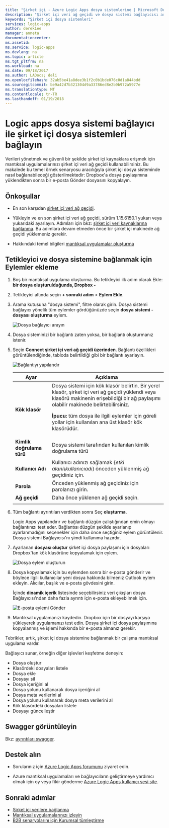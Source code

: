 ```yaml
---
title: "Şirket içi - Azure Logic Apps dosya sistemlerine | Microsoft Docs"
description: "Şirket içi veri ağ geçidi ve dosya sistemi bağlayıcısı aracılığıyla mantığı uygulama iş akışları için şirket içi dosya sistemleri bağlayın"
keywords: "Şirket içi dosya sistemleri"
services: logic-apps
author: derek1ee
manager: anneta
documentationcenter: 
ms.assetid: 
ms.service: logic-apps
ms.devlang: na
ms.topic: article
ms.tgt_pltfrm: na
ms.workload: na
ms.date: 09/18/2017
ms.author: LADocs; deli
ms.openlocfilehash: 32ab5be41a8dee3b1f2c0b1bde076c0d1a844bdd
ms.sourcegitcommit: be9a42d7b321304d9a33786ed8e2b9b972a5977e
ms.translationtype: MT
ms.contentlocale: tr-TR
ms.lasthandoff: 01/19/2018
---
```

# <a name="connect-to-on-premises-file-systems-from-logic-apps-with-the-file-system-connector"></a>Logic apps dosya sistemi bağlayıcı ile şirket içi dosya sistemleri bağlayın

Verileri yönetmek ve güvenli bir şekilde şirket içi kaynaklara erişmek için mantıksal uygulamalarınızı şirket içi veri ağ geçidi kullanabilirsiniz. Bu makalede bu temel örnek senaryosu aracılığıyla şirket içi dosya sisteminde nasıl bağlanabileceği gösterilmektedir: Dropbox'a dosya paylaşımına yüklendikten sonra bir e-posta Gönder dosyasını kopyalayın.

## <a name="prerequisites"></a>Önkoşullar

* En son karşıdan [şirket içi veri ağ geçidi](https://www.microsoft.com/download/details.aspx?id=53127).

* Yükleyin ve en son şirket içi veri ağ geçidi, sürüm 1.15.6150.1 yukarı veya yukarıdaki ayarlayın. Adımları için bkz: [şirket içi veri kaynaklarına bağlanma](http://aka.ms/logicapps-gateway). Bu adımlara devam etmeden önce bir şirket içi makinede ağ geçidi yüklemeniz gerekir.

* Hakkındaki temel bilgileri [mantıksal uygulamalar oluşturma](../logic-apps/quickstart-create-first-logic-app-workflow.md)

## <a name="add-trigger-and-actions-for-connecting-to-your-file-system"></a>Tetikleyici ve dosya sistemine bağlanmak için Eylemler ekleme

1. Boş bir mantıksal uygulama oluşturma. Bu tetikleyici ilk adım olarak Ekle: **bir dosya oluşturulduğunda, Dropbox -** 

2. Tetikleyici altında seçin **+ sonraki adım** > **Eylem Ekle**. 

3. Arama kutusuna "dosya sistemi", filtre olarak girin. Dosya sistemi bağlayıcı yönelik tüm eylemler gördüğünüzde seçin **dosya sistemi - dosyası oluşturma** eylem. 

   ![Dosya bağlayıcı arayın](media/logic-apps-using-file-connector/search-file-connector.png)

4. Dosya sisteminizi bir bağlantı zaten yoksa, bir bağlantı oluşturmanız istenir. 

5. Seçin **Connect şirket içi veri ağ geçidi üzerinden**. Bağlantı özellikleri görüntülendiğinde, tabloda belirtildiği gibi bir bağlantı ayarlayın.

   ![Bağlantıyı yapılandır](media/logic-apps-using-file-connector/create-file.png)

   | Ayar | Açıklama |
   | ------- | ----------- |
   | **Kök klasör** | Dosya sistemi için kök klasör belirtin. Bir yerel klasör, şirket içi veri ağ geçidi yüklendi veya klasörü makinenin erişebildiği bir ağ paylaşımı olabilir makinede belirtebilirsiniz. <p>**İpucu:** tüm dosya ile ilgili eylemler için göreli yollar için kullanılan ana üst klasör kök klasörüdür. | 
   | **Kimlik doğrulama türü** | Dosya sistemi tarafından kullanılan kimlik doğrulama türü | 
   | **Kullanıcı Adı** | Kullanıcı adınızı sağlamak {*etki alanı*\\*kullanıcıadı*} önceden yüklenmiş ağ geçidiniz için. | 
   | **Parola** | Önceden yüklenmiş ağ geçidiniz için parolanızı girin. | 
   | **Ağ geçidi** | Daha önce yüklenen ağ geçidi seçin. | 
   ||| 

6. Tüm bağlantı ayrıntıları verdikten sonra Seç **oluşturma**. 

   Logic Apps yapılandırır ve bağlantı düzgün çalıştığından emin olmayı bağlantınızı test eder. 
   Bağlantısı düzgün şekilde ayarlanıp ayarlanmadığını seçenekler için daha önce seçtiğiniz eylem görüntülenir. 
   Dosya sistemi Bağlayıcısı'nı şimdi kullanıma hazırdır.

7. Ayarlanan **dosyası oluştur** şirket içi dosya paylaşımı için dosyaları Dropbox'tan kök klasörüne kopyalamak için eylem.

   ![Dosya eylem oluşturun](media/logic-apps-using-file-connector/create-file-filled.png)

8. Dosya kopyalamak için bu eylemden sonra bir e-posta gönderir ve böylece ilgili kullanıcılar yeni dosya hakkında bilmeniz Outlook eylem ekleyin. Alıcılar, başlık ve e-posta gövdesini girin. 

   İçinde **dinamik içerik** listesinde seçebilirsiniz veri çıkışları dosya Bağlayıcısı'ndan daha fazla ayrıntı için e-posta ekleyebilmek için.

   ![E-posta eylemi Gönder](media/logic-apps-using-file-connector/send-email.png)

9. Mantıksal uygulamanızı kaydedin. Dropbox için bir dosyayı karşıya yükleyerek uygulamanızı test edin. Dosya şirket içi dosya paylaşımına kopyalanmış ve işlemi hakkında bir e-posta almanız gerekir.

Tebrikler, artık, şirket içi dosya sistemine bağlanmak bir çalışma mantıksal uygulama vardır. 

Bağlayıcı sunar, örneğin diğer işlevleri keşfetme deneyin:

- Dosya oluştur
- Klasördeki dosyaları listele
- Dosya ekle
- Dosyayı sil
- Dosya içeriğini al
- Dosya yolunu kullanarak dosya içeriğini al
- Dosya meta verilerini al
- Dosya yolunu kullanarak dosya meta verilerini al
- Kök klasördeki dosyaları listele
- Dosyayı güncelleştir

## <a name="view-the-swagger"></a>Swagger görüntüleyin

Bkz: [ayrıntıları swagger](/connectors/fileconnector/). 

## <a name="get-support"></a>Destek alın

* Sorularınız için [Azure Logic Apps forumunu](https://social.msdn.microsoft.com/Forums/en-US/home?forum=azurelogicapps) ziyaret edin.

* Azure mantıksal uygulamaları ve bağlayıcıların geliştirmeye yardımcı olmak için oy veya fikir gönderme [Azure Logic Apps kullanıcı sesi site](http://aka.ms/logicapps-wish).

## <a name="next-steps"></a>Sonraki adımlar

* [Şirket içi verilere bağlanma](../logic-apps/logic-apps-gateway-connection.md) 
* [Mantıksal uygulamalarınızı izleyin](../logic-apps/logic-apps-monitor-your-logic-apps.md)
* [B2B senaryolarını için Kurumsal tümleştirme](../logic-apps/logic-apps-enterprise-integration-overview.md)
